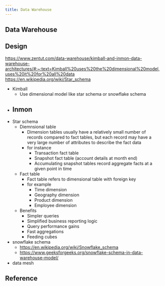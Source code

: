 ```yaml
---
title: Data Warehouse
---
```


## Data Warehouse


## Design
https://www.zentut.com/data-warehouse/kimball-and-inmon-data-warehouse-architectures/#:~:text=Kimball%20uses%20the%20dimensional%20model,uses%20it%20for%20all%20data
https://en.wikipedia.org/wiki/Star_schema

- Kimball
    - Use dimensional model like star schema or snowflake schema
- Inmon
    - 
- Star schema
    - Diemnsional table
        - Dimension tables usually have a relatively small number of records compared to fact tables, but each record may have a very large number of attributes to describe the fact data
        - for instance
            - Transaction fact table
            - Snapshot fact table (account details at month end)
            - Accumulating snapshot tables record aggregate facts at a given point in time 
    - Fact table
        - Fact table refers to dimensional table with foreign key
        - for example
            - Time dimension
            - Geography dimension
            - Product dimension
            - Employee dimension
    - Benefits
        - Simpler queries
        - Simplified business reporting logic
        - Query performance gains
        - Fast aggregations
        - Feeding cubes
- snowflake schema
    - https://en.wikipedia.org/wiki/Snowflake_schema
    - https://www.geeksforgeeks.org/snowflake-schema-in-data-warehouse-model/
- data mesh

## Reference
